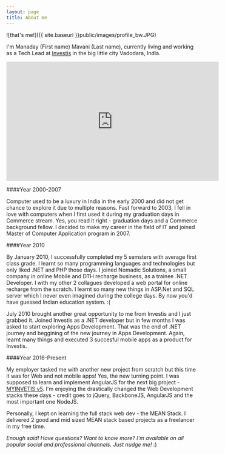 ```yaml
---
layout: page
title: About me
---
```


![that's me!]({{ site.baseurl }}public/images/profile_bw.JPG)

I'm Manaday (First name) Mavani (Last name), currently living and working as a Tech Lead at [Investis](http://www.investis.com/) in the big little city Vadodara, India.

<iframe width="560" height="315" src="https://www.youtube.com/embed/5d4XTiUXfdQ?rel=0" frameborder="0" allowfullscreen></iframe>

####Year 2000-2007

Computer used to be a luxury in India in the early 2000 and did not get chance to explore it due to multiple reasons. Fast forward to 2003, I fell in love with computers when I first used it during my graduation days in Commerce stream. Yes, you read it right - graduation days and a Commerce background fellow. I decided to make my career in the field of IT and joined Master of Computer Application program in 2007.

####Year 2010

By January 2010, I successfully completed my 5 semsters with average first class grade. I learnt so many programming languages and technologies but only liked .NET and PHP those days. I joined Nomadic Solutions, a small company in online Mobile and DTH recharge business, as a trainee .NET Developer. I with my other 2 collagues developed a web portal for online recharge from the scratch. I learnt so many new things in ASP.Net and SQL server which I never even imagined during the college days. By now you'd have guessed Indian education system. :(

July 2010 brought another great opportunity to me from Investis and I just grabbed it. Joined Investis as a .NET developer but in few months I was asked to start exploring Apps Development. That was the end of .NET journey and beggining of the new journey in Apps Development. Again, learnt many things and executed 3 succesful mobile apps as a product for Investis.

####Year 2016-Present

My employer tasked me with another new project from scratch but this time it was for Web and not mobile apps! Yes, the new turning point. I was supposed to learn and implement AngularJS for the next big project - [MYINVETIS v5](https://dashboard.myinvestis.com). I'm enjoying the drastically changed the Web Development stacks these days - credit goes to jQuery, BackboneJS, AngularJS and the most important one NodeJS.

Personally, I kept on learning the full stack web dev - the MEAN Stack. I delivered 2 good and mid sized MEAN stack based projects as a freelancer in my free time.

*Enough said! Have questions? Want to know more? I'm available on all popular social and professional channels. Just nudge me!* :)